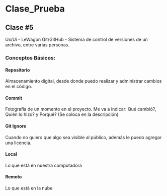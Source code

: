 # Clase_Prueba
## Clase #5 
 Ux/Ui - LeWagon
 Git/GitHub - Sistema de control de versiones de un archivo, entre varias personas.

 ### Conceptos Básicos:
 #### Repositorio
 Almacenamiento digital, desde donde puedo realizar y administrar cambios en el código.

 #### Commit
 Fotografía de un momento en el proyecto.
 Me va a indicar: Qué cambió?, Quién lo hizo? y Porqué? (Se coloca en la descripción)

 #### Git Ignore
 Cuando no quiero que algo sea visible al público, además le puedo agregar una licencia.

 #### Local
 Lo que está en nuestra computadora

 #### Remoto
 Lo que está en la nube

